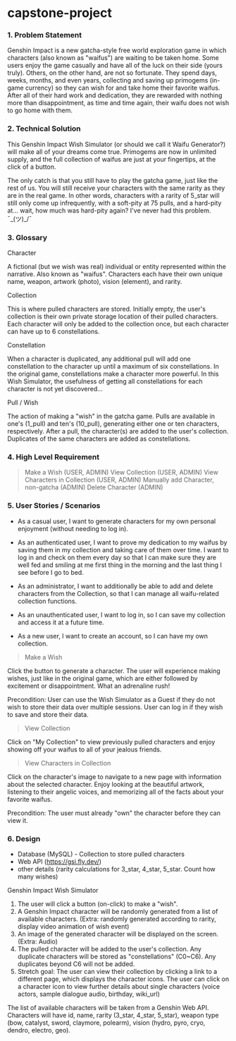 # capstone-project

### 1. Problem Statement

Genshin Impact is a new gatcha-style free world exploration game in which characters (also known as "waifus") are waiting to be taken home. Some users enjoy the game casually and have all of the luck on their side (yours truly). Others, on the other hand, are not so fortunate. They spend days, weeks, months, and even years, collecting and saving up primogems (in-game currency) so they can wish for and take home their favorite waifus. After all of their hard work and dedication, they are rewarded with nothing more than disappointment, as time and time again, their waifu does not wish to go home with them.

### 2. Technical Solution

This Genshin Impact Wish Simulator (or should we call it Waifu Generator?) will make all of your dreams come true. Primogems are now in unlimited supply, and the full collection of waifus are just at your fingertips, at the click of a button.

The only catch is that you still have to play the gatcha game, just like the rest of us. You will still receive your characters with the same rarity as they are in the real game. In other words, characters with a rarity of 5_star will still only come up infrequently, with a soft-pity at 75 pulls, and a hard-pity at... wait, how much was hard-pity again? I've never had this problem. ¯\_(ツ)_/¯

### 3. Glossary

Character

A fictional (but we wish was real) individual or entity represented within the narrative. Also known as "waifus". Characters each have their own unique name, weapon, artwork (photo), vision (element), and rarity.

Collection

This is where pulled characters are stored. Initially empty, the user's collection is their own private storage location of their pulled characters. Each character will only be added to the collection once, but each character can have up to 6 constellations.

Constellation

When a character is duplicated, any additional pull will add one constellation to the character up until a maximum of six constellations. In the original game, constellations make a character more powerful. In this Wish Simulator, the usefulness of getting all constellations for each character is not yet discovered...

Pull / Wish

The action of making a "wish" in the gatcha game. Pulls are available in one's (1_pull) and ten's (10_pull), generating either one or ten characters, respectively. After a pull, the character(s) are added to the user's collection. Duplicates of the same characters are added as constellations.

### 4. High Level Requirement

> Make a Wish (USER, ADMIN)
> View Collection (USER, ADMIN)
> View Characters in Collection (USER, ADMIN)
> Manually add Character, non-gatcha (ADMIN)
> Delete Character (ADMIN)

### 5. User Stories / Scenarios

- As a casual user, I want to generate characters for my own personal enjoyment (without needing to log in).

- As an authenticated user, I want to prove my dedication to my waifus by saving them in my collection and taking care of them over time. I want to log in and check on them every day so that I can make sure they are well fed and smiling at me first thing in the morning and the last thing I see before I go to bed.

- As an administrator, I want to additionally be able to add and delete characters from the Collection, so that I can manage all waifu-related collection functions.

- As an unauthenticated user, I want to log in, so I can save my collection and access it at a future time.

- As a new user, I want to create an account, so I can have my own collection.

> Make a Wish

Click the button to generate a character. The user will experience making wishes, just like in the original game, which are either followed by excitement or disappointment. What an adrenaline rush!

Precondition: User can use the Wish Simulator as a Guest if they do not wish to store their data over multiple sessions. User can log in if they wish to save and store their data.

> View Collection

Click on "My Collection" to view previously pulled characters and enjoy showing off your waifus to all of your jealous friends.

> View Characters in Collection

Click on the character's image to navigate to a new page with information about the selected character. Enjoy looking at the beautiful artwork, listening to their angelic voices, and memorizing all of the facts about your favorite waifus.

Precondition: The user must already "own" the character before they can view it.

### 6. Design

- Database (MySQL) - Collection to store pulled characters
- Web API (https://gsi.fly.dev/)
- other details (rarity calculations for 3_star, 4_star, 5_star. Count how many wishes)


Genshin Impact Wish Simulator

1. The user will click a button (on-click) to make a "wish".
2. A Genshin Impact character will be randomly generated from a list of available characters. (Extra: randomly generated according to rarity, display video animation of wish event)
3. An image of the generated character will be displayed on the screen. (Extra: Audio)
4. The pulled character will be added to the user's collection. Any duplicate characters will be stored as "constellations" (C0~C6). Any duplicates beyond C6 will not be added.
5. Stretch goal: The user can view their collection by clicking a link to a different page, which displays the character icons. The user can click on a character icon to view further details about single characters (voice actors, sample dialogue audio, birthday, wiki_url)

The list of available characters will be taken from a Genshin Web API. Characters will have id, name, rarity (3_star, 4_star, 5_star), weapon type (bow, catalyst, sword, claymore, polearm), vision (hydro, pyro, cryo, dendro, electro, geo).
